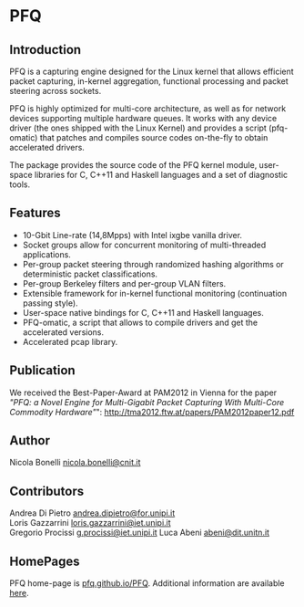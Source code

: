 PFQ 
===

Introduction
------------

PFQ is a capturing engine designed for the Linux kernel that allows efficient 
packet capturing, in-kernel aggregation, functional processing and packet steering 
across sockets. 

PFQ is highly optimized for multi-core architecture, as well as for network 
devices supporting multiple hardware queues. It works with any device
driver (the ones shipped with the Linux Kernel) and provides a script (pfq-omatic) 
that patches and compiles source codes on-the-fly to obtain accelerated drivers.

The package provides the source code of the PFQ kernel module, user-space 
libraries for C, C++11 and Haskell languages and a set of diagnostic tools.

Features
--------

* 10-Gbit Line-rate (14,8Mpps) with Intel ixgbe vanilla driver.
* Socket groups allow for concurrent monitoring of multi-threaded applications.
* Per-group packet steering through randomized hashing algorithms or deterministic packet classifications.
* Per-group Berkeley filters and per-group VLAN filters.
* Extensible framework for in-kernel functional monitoring (continuation passing style).
* User-space native bindings for C, C++11 and Haskell languages.
* PFQ-omatic, a script that allows to compile drivers and get the accelerated versions.
* Accelerated pcap library.

Publication
-----------

We received the Best-Paper-Award at PAM2012 in Vienna for the paper _"PFQ: a Novel Engine for Multi-Gigabit Packet Capturing With Multi-Core Commodity Hardware"_":
http://tma2012.ftw.at/papers/PAM2012paper12.pdf

Author
------

Nicola Bonelli <nicola.bonelli@cnit.it>  

Contributors
------------

Andrea Di Pietro <andrea.dipietro@for.unipi.it>  
Loris Gazzarrini <loris.gazzarrini@iet.unipi.it>  
Gregorio Procissi <g.procissi@iet.unipi.it>
Luca Abeni <abeni@dit.unitn.it>


HomePages
---------

PFQ home-page is [pfq.github.io/PFQ][1]. Additional information are available [here][2].


[1]: http://pfq.github.io/PFQ
[2]: http://netgroup.iet.unipi.it/software/pfq/

